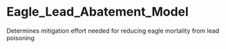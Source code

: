 # Eagle_Lead_Abatement_Model
Determines mitigation effort needed for reducing eagle mortality from lead poisoning
